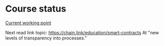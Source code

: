 # Course status

[Current working point](https://learn.udacity.com/nd1310?version=2.0.5&partKey=cd13281&lessonKey=20fc974f-a96e-4628-8536-8db272a9eabe&conceptKey=c1cc2ad3-782c-4ed0-86c1-c27f123015b4)

Next read link topic: https://chain.link/education/smart-contracts
At "new levels of transparency into processes."
